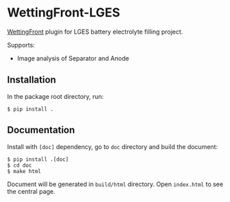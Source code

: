 # WettingFront-LGES

[WettingFront](https://wettingfront.readthedocs.io/en/latest/index.html) plugin for LGES battery electrolyte filling project.

Supports:

* Image analysis of Separator and Anode

## Installation

In the package root directory, run:

```
$ pip install .
```

## Documentation

Install with `[doc]` dependency, go to `doc` directory and build the document:

```
$ pip install .[doc]
$ cd doc
$ make html
```

Document will be generated in `build/html` directory. Open `index.html` to see the central page.
